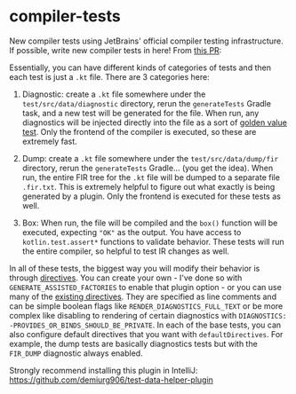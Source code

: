 # compiler-tests

New compiler tests using JetBrains' official compiler testing infrastructure. If possible, write new compiler tests in here! From [this PR](https://github.com/ZacSweers/metro/pull/128):

Essentially, you can have different kinds of categories of tests and then each test is just a `.kt` file. There are 3 categories here:

1. Diagnostic: create a `.kt` file somewhere under the `test/src/data/diagnostic` directory, rerun the `generateTests` Gradle task, and a new test will be generated for the file. When run, any diagnostics will be injected directly into the file as a sort of [golden value test](https://en.wikipedia.org/wiki/Characterization_test). Only the frontend of the compiler is executed, so these are extremely fast.

2. Dump: create a `.kt` file somewhere under the `test/src/data/dump/fir` directory, rerun the `generateTests` Gradle... (you get the idea). When run, the entire FIR tree for the `.kt` file will be dumped to a separate file `.fir.txt`. This is extremely helpful to figure out what exactly is being generated by a plugin. Only the frontend is executed for these tests as well.

3. Box: When run, the file will be compiled and the `box()` function will be executed, expecting `"OK"` as the output. You have access to `kotlin.test.assert*` functions to validate behavior. These tests will run the entire compiler, so helpful to test IR changes as well.

In all of these tests, the biggest way you will modify their behavior is through [directives](https://github.com/JetBrains/kotlin/tree/master/compiler/test-infrastructure#directives). You can create your own - I've done so with `GENERATE_ASSISTED_FACTORIES` to enable that plugin option - or you can use many of the [existing directives](https://github.com/JetBrains/kotlin/tree/master/compiler/tests-common-new/tests/org/jetbrains/kotlin/test/directives). They are specified as line comments and can be simple boolean flags like `RENDER_DIAGNOSTICS_FULL_TEXT` or be more complex like disabling to rendering of certain diagnostics with `DIAGNOSTICS: -PROVIDES_OR_BINDS_SHOULD_BE_PRIVATE`. In each of the base tests, you can also configure default directives that you want with `defaultDirectives`. For example, the dump tests are basically diagnostics tests but with the `FIR_DUMP` diagnostic always enabled.

Strongly recommend installing this plugin in IntelliJ: https://github.com/demiurg906/test-data-helper-plugin
